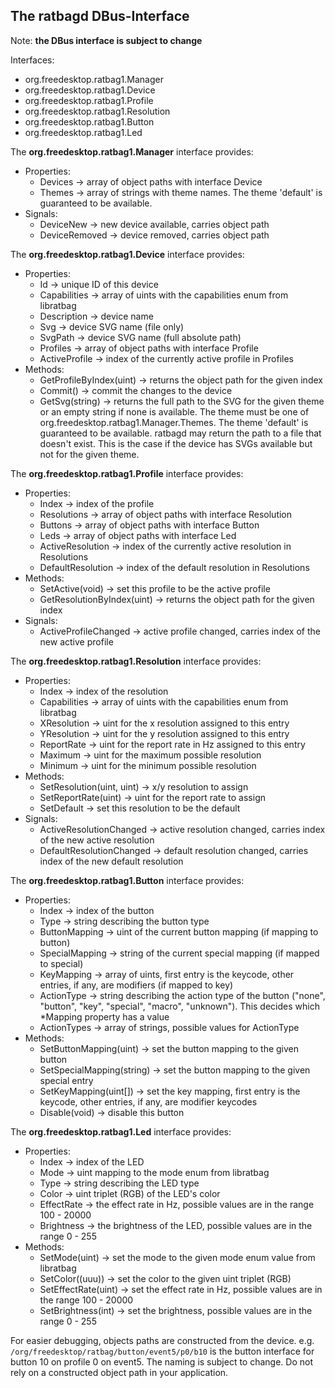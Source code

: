 The ratbagd DBus-Interface
--------------------------

Note: **the DBus interface is subject to change**

Interfaces:
-  org.freedesktop.ratbag1.Manager
-  org.freedesktop.ratbag1.Device
-  org.freedesktop.ratbag1.Profile
-  org.freedesktop.ratbag1.Resolution
-  org.freedesktop.ratbag1.Button
-  org.freedesktop.ratbag1.Led

The **org.freedesktop.ratbag1.Manager** interface provides:
- Properties:
  - Devices -> array of object paths with interface Device
  - Themes -> array of strings with theme names. The theme 'default' is
              guaranteed to be available.
- Signals:
  - DeviceNew -> new device available, carries object path
  - DeviceRemoved -> device removed, carries object path

The **org.freedesktop.ratbag1.Device** interface provides:
- Properties:
  - Id -> unique ID of this device
  - Capabilities -> array of uints with the capabilities enum from libratbag
  - Description -> device name
  - Svg -> device SVG name (file only)
  - SvgPath -> device SVG name (full absolute path)
  - Profiles -> array of object paths with interface Profile
  - ActiveProfile -> index of the currently active profile in Profiles
- Methods:
  - GetProfileByIndex(uint) -> returns the object path for the given index
  - Commit() -> commit the changes to the device
  - GetSvg(string) -> returns the full path to the SVG for the given theme
       or an empty string if none is available.  The theme must be one of
       org.freedesktop.ratbag1.Manager.Themes. The theme 'default' is
       guaranteed to be available. ratbagd may return the path to a
       file that doesn't exist. This is the case if the device has SVGs
       available but not for the given theme.

The **org.freedesktop.ratbag1.Profile** interface provides:
- Properties:
  - Index -> index of the profile
  - Resolutions -> array of object paths with interface Resolution
  - Buttons -> array of object paths with interface Button
  - Leds -> array of object paths with interface Led
  - ActiveResolution -> index of the currently active resolution in Resolutions
  - DefaultResolution -> index of the default resolution in Resolutions
- Methods:
  - SetActive(void) -> set this profile to be the active profile
  - GetResolutionByIndex(uint) -> returns the object path for the given index
- Signals:
  - ActiveProfileChanged -> active profile changed, carries index of the new active profile

The **org.freedesktop.ratbag1.Resolution** interface provides:
- Properties:
  - Index -> index of the resolution
  - Capabilities -> array of uints with the capabilities enum from libratbag
  - XResolution -> uint for the x resolution assigned to this entry
  - YResolution -> uint for the y resolution assigned to this entry
  - ReportRate -> uint for the report rate in Hz assigned to this entry
  - Maximum -> uint for the maximum possible resolution
  - Minimum -> uint for the minimum possible resolution
- Methods:
  - SetResolution(uint, uint) -> x/y resolution to assign
  - SetReportRate(uint) -> uint for the report rate to assign
  - SetDefault -> set this resolution to be the default
- Signals:
  - ActiveResolutionChanged -> active resolution changed, carries index of the new active resolution
  - DefaultResolutionChanged -> default resolution changed, carries index of the new default resolution

The **org.freedesktop.ratbag1.Button** interface provides:
- Properties:
  - Index -> index of the button
  - Type -> string describing the button type
  - ButtonMapping -> uint of the current button mapping (if mapping to button)
  - SpecialMapping -> string of the current special mapping (if mapped to special)
  - KeyMapping -> array of uints, first entry is the keycode, other entries, if any, are modifiers (if mapped to key)
  - ActionType -> string describing the action type of the button ("none", "button", "key", "special", "macro", "unknown"). This decides which \*Mapping  property has a value
  - ActionTypes -> array of strings, possible values for ActionType
- Methods:
  - SetButtonMapping(uint) -> set the button mapping to the given button
  - SetSpecialMapping(string) -> set the button mapping to the given special entry
  - SetKeyMapping(uint[]) -> set the key mapping, first entry is the keycode, other entries, if any, are modifier keycodes
  - Disable(void) -> disable this button

The **org.freedesktop.ratbag1.Led** interface provides:
- Properties:
  - Index -> index of the LED
  - Mode -> uint mapping to the mode enum from libratbag
  - Type -> string describing the LED type
  - Color -> uint triplet (RGB) of the LED's color
  - EffectRate -> the effect rate in Hz, possible values are in the range 100 - 20000
  - Brightness -> the brightness of the LED, possible values are in the range 0 - 255
- Methods:
  - SetMode(uint) -> set the mode to the given mode enum value from libratbag
  - SetColor((uuu)) -> set the color to the given uint triplet (RGB)
  - SetEffectRate(uint) -> set the effect rate in Hz, possible values are in the range 100 - 20000
  - SetBrightness(int) -> set the brightness, possible values are in the range 0 - 255

For easier debugging, objects paths are constructed from the device. e.g.
`/org/freedesktop/ratbag/button/event5/p0/b10` is the button interface for
button 10 on profile 0 on event5. The naming is subject to change. Do not
rely on a constructed object path in your application.


